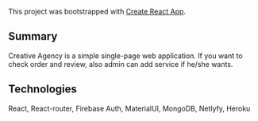 This project was bootstrapped with [Create React App](https://github.com/facebook/create-react-app).

## Summary

Creative Agency is a simple single-page web application. If you want to check order and review, also admin can add service if he/she wants.

 ## Technologies 
 
 React, React-router, Firebase Auth, MaterialUI, MongoDB, Netlyfy,   Heroku
